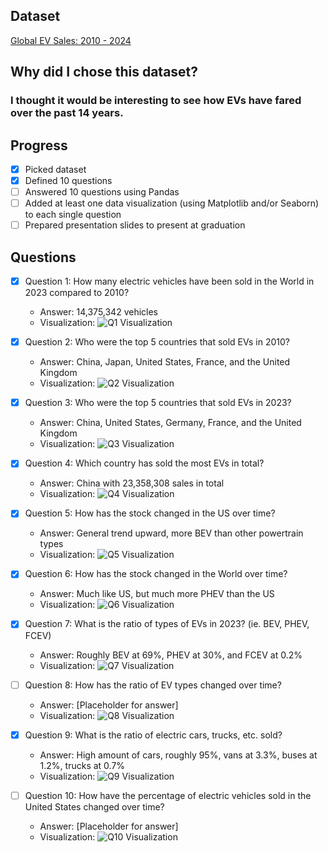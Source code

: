 ## Dataset
[Global EV Sales: 2010 - 2024](https://www.kaggle.com/datasets/patricklford/global-ev-sales-2010-2024/data)

## Why did I chose this dataset?

### I thought it would be interesting to see how EVs have fared over the past 14 years.

## Progress
- [x] Picked dataset
- [x] Defined 10 questions
- [ ] Answered 10 questions using Pandas
- [ ] Added at least one data visualization (using Matplotlib and/or Seaborn) to each single question
- [ ] Prepared presentation slides to present at graduation

## Questions
- [x] Question 1: How many electric vehicles have been sold in the World in 2023 compared to 2010?
  - Answer: 14,375,342 vehicles
  - Visualization: ![Q1 Visualization](Visualizations/Question%201%20Visualization.png)

- [x] Question 2: Who were the top 5 countries that sold EVs in 2010?
  - Answer: China, Japan, United States, France, and the United Kingdom
  - Visualization: ![Q2 Visualization](Visualizations/Question%202%20Visualization.png)

- [x] Question 3: Who were the top 5 countries that sold EVs in 2023?
  - Answer: China, United States, Germany, France, and the United Kingdom
  - Visualization: ![Q3 Visualization](Visualizations/Question%203%20Visualization.png)

- [x] Question 4: Which country has sold the most EVs in total?
  - Answer: China with 23,358,308 sales in total
  - Visualization: ![Q4 Visualization](Visualizations/Question%204%20Visualization.png)

- [x] Question 5: How has the stock changed in the US over time?
  - Answer: General trend upward, more BEV than other powertrain types
  - Visualization: ![Q5 Visualization](Visualizations/Question%205%20Visualization.png)

- [x] Question 6: How has the stock changed in the World over time?
  - Answer: Much like US, but much more PHEV than the US
  - Visualization: ![Q6 Visualization](Visualizations/Question%206%20Visualization.png)

- [x] Question 7: What is the ratio of types of EVs in 2023? (ie. BEV, PHEV, FCEV)
  - Answer: Roughly BEV at 69%, PHEV at 30%, and FCEV at 0.2%
  - Visualization: ![Q7 Visualization](Visualizations/Question%207%20Visualization.png)

- [ ] Question 8: How has the ratio of EV types changed over time?
  - Answer: [Placeholder for answer]
  - Visualization: ![Q8 Visualization](https://example.com/path-to-image-8.png)

- [x] Question 9: What is the ratio of electric cars, trucks, etc. sold?
  - Answer: High amount of cars, roughly 95%, vans at 3.3%, buses at 1.2%, trucks at 0.7%
  - Visualization: ![Q9 Visualization](Visualizations/Question%209%20Visualization.png)

- [ ] Question 10: How have the percentage of electric vehicles sold in the United States changed over time?
  - Answer: [Placeholder for answer]
  - Visualization: ![Q10 Visualization](https://example.com/path-to-image-10.png)
